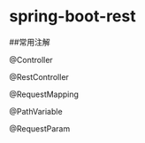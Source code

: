 # spring-boot-rest
 

##常用注解



@Controller

@RestController

@RequestMapping

@PathVariable

@RequestParam


